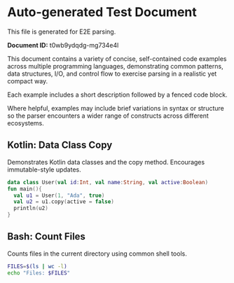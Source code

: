 # Auto-generated Test Document

This file is generated for E2E parsing.

**Document ID:** t0wb9ydqdg-mg734e4l

This document contains a variety of concise, self-contained code examples across multiple programming languages, demonstrating common patterns, data structures, I/O, and control flow to exercise parsing in a realistic yet compact way.

Each example includes a short description followed by a fenced code block.

Where helpful, examples may include brief variations in syntax or structure so the parser encounters a wider range of constructs across different ecosystems.

## Kotlin: Data Class Copy

Demonstrates Kotlin data classes and the copy method. Encourages immutable-style updates.

```kotlin
data class User(val id:Int, val name:String, val active:Boolean)
fun main(){
  val u1 = User(1, "Ada", true)
  val u2 = u1.copy(active = false)
  println(u2)
}
```


## Bash: Count Files

Counts files in the current directory using common shell tools.

```bash
FILES=$(ls | wc -l)
echo "Files: $FILES"
```


